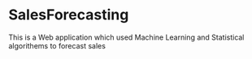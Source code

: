# SalesForecasting
This is a Web application which used Machine Learning and Statistical algorithems to forecast sales
